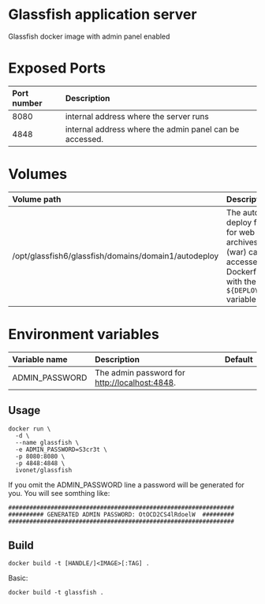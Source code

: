 # Glassfish application server

Glassfish docker image with admin panel enabled

# Exposed Ports

| Port number | Description                                               |
|:------------|:----------------------------------------------------------|
| 8080        | internal address where the server runs                    |
| 4848        | internal address where the admin panel can be accessed.   |

# Volumes

| Volume path                                          | Description                                                                                                     |
|:-----------------------------------------------------|:----------------------------------------------------------------------------------------------------------------|
| /opt/glassfish6/glassfish/domains/domain1/autodeploy | The auto deploy folder for web archives (war) can be accessed in a Dockerfile with the `${DEPLOY_DIR}` variable |

# Environment variables

| Variable name    | Description                                                                                   | Default              |
|:-----------------|:----------------------------------------------------------------------------------------------|:---------------------|
| ADMIN_PASSWORD   | The admin password for [http://localhost:4848](http://localhost:4848). | <generated>          |


## Usage

```shell
docker run \
  -d \
  --name glassfish \
  -e ADMIN_PASSWORD=S3cr3t \
  -p 8080:8080 \
  -p 4848:4848 \
  ivonet/glassfish
```

If you omit the ADMIN_PASSWORD line a password will be generated for you.
You will see somthing like:

```shell
################################################################
########## GENERATED ADMIN PASSWORD: OtOCD2CS4lRdoelW  #########
################################################################
```

## Build

```shell
docker build -t [HANDLE/]<IMAGE>[:TAG] .
```

Basic:

```shell
docker build -t glassfish .
```
